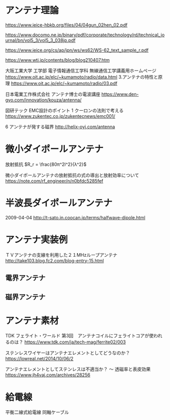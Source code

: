 # アンテナ理論

https://www.ieice-hbkb.org/files/04/04gun_02hen_02.pdf

https://www.docomo.ne.jp/binary/pdf/corporate/technology/rd/technical_journal/bn/vol5_3/vol5_3_038jp.pdf

https://www.ieice.org/cs/ap/jpn/ws/ws62/WS-62_text_sample_r.pdf

https://www.wti.jp/contents/blog/blog210407.htm

大阪工業大学 工学部 電子情報通信工学科 無線通信工学講義用ホームページ
https://www.oit.ac.jp/elc/~kumamoto/radio/data.html
3.アンテナの特性と原理
https://www.oit.ac.jp/elc/~kumamoto/radio/03.pdf

日本電業工作株式会社 アンテナ博士の電波講座 
https://www.den-gyo.com/innovation/kouza/antenna/

図研テック EMC設計のポイント 1 クーロンの法則で考える 
https://www.zukentec.co.jp/zukentecnews/emc001/

6 アンテナが発する磁界
http://helix-oyj.com/antenna

# 微小ダイポールアンテナ
放射抵抗
$R_r = \frac{80π^2l^2}{λ^2}$

微小ダイポールアンテナの放射抵抗の式の導出と放射効率について
https://note.com/rf_engineer/n/n0bfdc5285fef

# 半波長ダイポールアンテナ
2009-04-04
http://t-sato.in.coocan.jp/terms/halfwave-dipole.html

# アンテナ実装例
ＴＶアンテナの支線を利用した２１MHzループアンテナ
http://take103.blog.fc2.com/blog-entry-15.html

## 電界アンテナ

## 磁界アンテナ


# アンテナ素材

TDK フェライト・ワールド 第3回　アンテナコイルにフェライトコアが使われるのは？
https://www.tdk.com/ja/tech-mag/ferrite02/003

ステンレスワイヤーはアンテナエレメントとしてどうなのか？
https://lowreal.net/2014/10/06/2

アンテナエレメントとしてステンレスは不適当か？ ～ 透磁率と表皮効果
https://www.jh4vaj.com/archives/28256




# 給電線
平衡二線式給電線
同軸ケーブル


